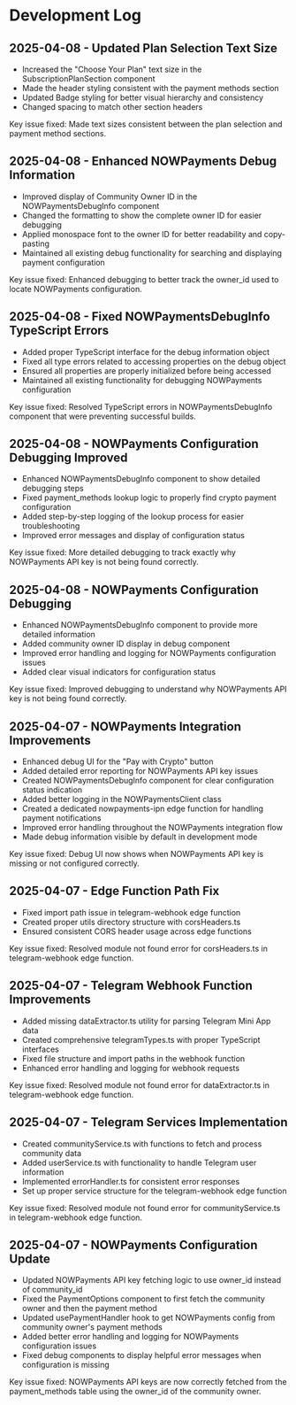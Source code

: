 
# Development Log

## 2025-04-08 - Updated Plan Selection Text Size

- Increased the "Choose Your Plan" text size in the SubscriptionPlanSection component
- Made the header styling consistent with the payment methods section
- Updated Badge styling for better visual hierarchy and consistency
- Changed spacing to match other section headers

Key issue fixed: Made text sizes consistent between the plan selection and payment method sections.

## 2025-04-08 - Enhanced NOWPayments Debug Information

- Improved display of Community Owner ID in the NOWPaymentsDebugInfo component
- Changed the formatting to show the complete owner ID for easier debugging
- Applied monospace font to the owner ID for better readability and copy-pasting
- Maintained all existing debug functionality for searching and displaying payment configuration

Key issue fixed: Enhanced debugging to better track the owner_id used to locate NOWPayments configuration.

## 2025-04-08 - Fixed NOWPaymentsDebugInfo TypeScript Errors

- Added proper TypeScript interface for the debug information object
- Fixed all type errors related to accessing properties on the debug object
- Ensured all properties are properly initialized before being accessed
- Maintained all existing functionality for debugging NOWPayments configuration

Key issue fixed: Resolved TypeScript errors in NOWPaymentsDebugInfo component that were preventing successful builds.

## 2025-04-08 - NOWPayments Configuration Debugging Improved

- Enhanced NOWPaymentsDebugInfo component to show detailed debugging steps
- Fixed payment_methods lookup logic to properly find crypto payment configuration
- Added step-by-step logging of the lookup process for easier troubleshooting
- Improved error messages and display of configuration status

Key issue fixed: More detailed debugging to track exactly why NOWPayments API key is not being found correctly.

## 2025-04-08 - NOWPayments Configuration Debugging

- Enhanced NOWPaymentsDebugInfo component to provide more detailed information
- Added community owner ID display in debug component
- Improved error handling and logging for NOWPayments configuration issues
- Added clear visual indicators for configuration status

Key issue fixed: Improved debugging to understand why NOWPayments API key is not being found correctly.

## 2025-04-07 - NOWPayments Integration Improvements

- Enhanced debug UI for the "Pay with Crypto" button
- Added detailed error reporting for NOWPayments API key issues
- Created NOWPaymentsDebugInfo component for clear configuration status indication
- Added better logging in the NOWPaymentsClient class
- Created a dedicated nowpayments-ipn edge function for handling payment notifications
- Improved error handling throughout the NOWPayments integration flow
- Made debug information visible by default in development mode

Key issue fixed: Debug UI now shows when NOWPayments API key is missing or not configured correctly.

## 2025-04-07 - Edge Function Path Fix

- Fixed import path issue in telegram-webhook edge function
- Created proper utils directory structure with corsHeaders.ts
- Ensured consistent CORS header usage across edge functions

Key issue fixed: Resolved module not found error for corsHeaders.ts in telegram-webhook edge function.

## 2025-04-07 - Telegram Webhook Function Improvements

- Added missing dataExtractor.ts utility for parsing Telegram Mini App data
- Created comprehensive telegramTypes.ts with proper TypeScript interfaces
- Fixed file structure and import paths in the webhook function
- Enhanced error handling and logging for webhook requests

Key issue fixed: Resolved module not found error for dataExtractor.ts in telegram-webhook edge function.

## 2025-04-07 - Telegram Services Implementation

- Created communityService.ts with functions to fetch and process community data
- Added userService.ts with functionality to handle Telegram user information
- Implemented errorHandler.ts for consistent error responses
- Set up proper service structure for the telegram-webhook edge function

Key issue fixed: Resolved module not found error for communityService.ts in telegram-webhook edge function.

## 2025-04-07 - NOWPayments Configuration Update

- Updated NOWPayments API key fetching logic to use owner_id instead of community_id
- Fixed the PaymentOptions component to first fetch the community owner and then the payment method
- Updated usePaymentHandler hook to get NOWPayments config from community owner's payment methods
- Added better error handling and logging for NOWPayments configuration issues
- Fixed debug components to display helpful error messages when configuration is missing

Key issue fixed: NOWPayments API keys are now correctly fetched from the payment_methods table using the owner_id of the community owner.
